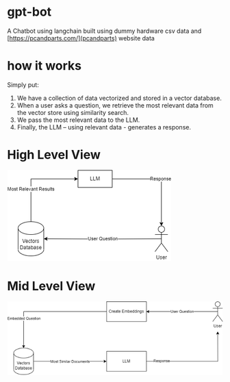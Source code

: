 # gpt-bot
A Chatbot using langchain built using dummy hardware csv data and [https://pcandparts.com/](pcandparts) website data
# how it works
Simply put: 
1.	We have a collection of data vectorized and stored in a vector database.
2.	When a user asks a question, we retrieve the most relevant data from the vector store using similarity search.
3.	We pass the most relevant data to the LLM.
4.	Finally, the LLM – using relevant data - generates a response.

# High Level View
<img src="visuals/High Level.png">

# Mid Level View
<img src="visuals/Mid Level.png">
